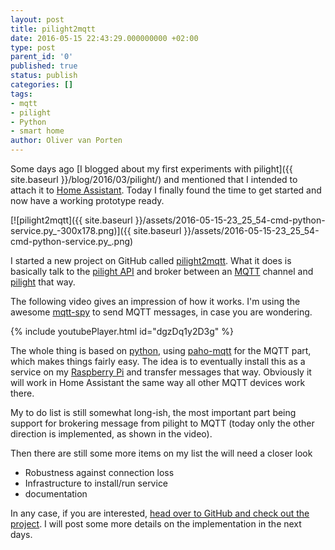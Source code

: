 ```yaml
---
layout: post
title: pilight2mqtt
date: 2016-05-15 22:43:29.000000000 +02:00
type: post
parent_id: '0'
published: true
status: publish
categories: []
tags:
- mqtt
- pilight
- Python
- smart home
author: Oliver van Porten
---
```

Some days ago [I blogged about my first experiments with pilight]({{ site.baseurl }}/blog/2016/03/pilight/) and mentioned that I intended to attach it to [Home Assistant](https://home-assistant.io/). Today I finally found the time to get started and now have a working prototype ready.

[![pilight2mqtt]({{ site.baseurl }}/assets/2016-05-15-23_25_54-cmd-python-service.py_-300x178.png)]({{ site.baseurl }}/assets/2016-05-15-23_25_54-cmd-python-service.py_.png)

I started a new project on GitHub called [pilight2mqtt](https://github.com/mcdeck/pilight2mqtt). What it does is basically talk to the [pilight API](https://manual.pilight.org/en/api#pf1) and broker between an [MQTT](http://mqtt.org/) channel and [pilight](https://www.pilight.org/) that way.

The following video gives an impression of how it works. I'm using the awesome [mqtt-spy](https://kamilfb.github.io/mqtt-spy/) to send MQTT messages, in case you are wondering.

{% include youtubePlayer.html id="dgzDq1y2D3g" %}

The whole thing is based on [python](https://www.python.org/), using [paho-mqtt](https://pypi.python.org/pypi/paho-mqtt/1.1) for the MQTT part, which makes things fairly easy. The idea is to eventually install this as a service on my [Raspberry Pi](https://www.raspberrypi.org/) and transfer messages that way. Obviously it will work in Home Assistant the same way all other MQTT devices work there.

My to do list is still somewhat long-ish, the most important part being support for brokering message from pilight to MQTT (today only the other direction is implemented, as shown in the video).

Then there are still some more items on my list the will need a closer look

*   Robustness against connection loss
*   Infrastructure to install/run service
*   documentation

In any case, if you are interested, [head over to GitHub and check out the project](https://github.com/mcdeck/pilight2mqtt). I will post some more details on the implementation in the next days.